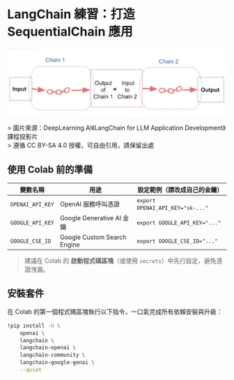 # LangChain 練習：打造 SequentialChain 應用


<p align="center">
  <img src="doc/img/simple_sequential_chain.png"
       alt="Diagram of LangChain SimpleSequentialChain"
       width="650">
</p>
> 圖片來源：DeepLearning.AI《LangChain for LLM Application Development》課程投影片<br>> 遵循 CC BY-SA 4.0 授權，可自由引用，請保留出處<br>

## 使用 Colab 前的準備

| 變數名稱            | 用途                         | 設定範例（請改成自己的金鑰）     |
|---------------------|------------------------------|----------------------------------|
| `OPENAI_API_KEY`    | OpenAI 服務呼叫憑證          | `export OPENAI_API_KEY="sk-..."` |
| `GOOGLE_API_KEY`    | Google Generative AI 金鑰    | `export GOOGLE_API_KEY="..."`    |
| `GOOGLE_CSE_ID`     | Google Custom Search Engine | `export GOOGLE_CSE_ID="..."`     |

> 建議在 Colab 的 **啟動程式碼區塊**（或使用 `secrets`）中先行設定，避免憑證洩漏。

## 安裝套件

在 Colab 的第一個程式碼區塊執行以下指令，一口氣完成所有依賴安裝與升級：

```bash
!pip install -U \
    openai \
    langchain \
    langchain-openai \
    langchain-community \
    langchain-google-genai \
    --quiet

